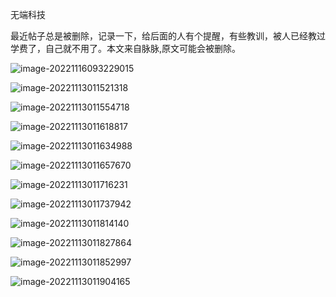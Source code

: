 无端科技

最近帖子总是被删除，记录一下，给后面的人有个提醒，有些教训，被人已经教过学费了，自己就不用了。本文来自脉脉,原文可能会被删除。



![image-20221116093229015](https://raw.githubusercontent.com/bupingshi/picture/main/image/202211160932721.png)

![image-20221113011521318](https://raw.githubusercontent.com/bupingshi/picture/main/image/202211130115970.png)

![image-20221113011554718](https://raw.githubusercontent.com/bupingshi/picture/main/image/202211130115889.png)

![image-20221113011618817](https://raw.githubusercontent.com/bupingshi/picture/main/image/202211130116692.png)

![image-20221113011634988](https://raw.githubusercontent.com/bupingshi/picture/main/image/202211130116618.png)

![image-20221113011657670](https://raw.githubusercontent.com/bupingshi/picture/main/image/202211130116975.png)

![image-20221113011716231](https://raw.githubusercontent.com/bupingshi/picture/main/image/202211130117762.png)

![image-20221113011737942](https://raw.githubusercontent.com/bupingshi/picture/main/image/202211130117265.png)

![image-20221113011814140](https://raw.githubusercontent.com/bupingshi/picture/main/image/202211130118680.png)

![image-20221113011827864](https://raw.githubusercontent.com/bupingshi/picture/main/image/202211130118342.png)

![image-20221113011852997](https://raw.githubusercontent.com/bupingshi/picture/main/image/202211130118240.png)

![image-20221113011904165](https://raw.githubusercontent.com/bupingshi/picture/main/image/202211130119882.png)